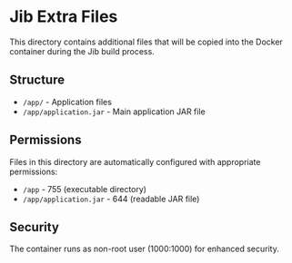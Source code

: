 # Jib Extra Files

This directory contains additional files that will be copied into the Docker container during the Jib build process.

## Structure

- `/app/` - Application files
- `/app/application.jar` - Main application JAR file

## Permissions

Files in this directory are automatically configured with appropriate permissions:
- `/app` - 755 (executable directory)
- `/app/application.jar` - 644 (readable JAR file)

## Security

The container runs as non-root user (1000:1000) for enhanced security.
